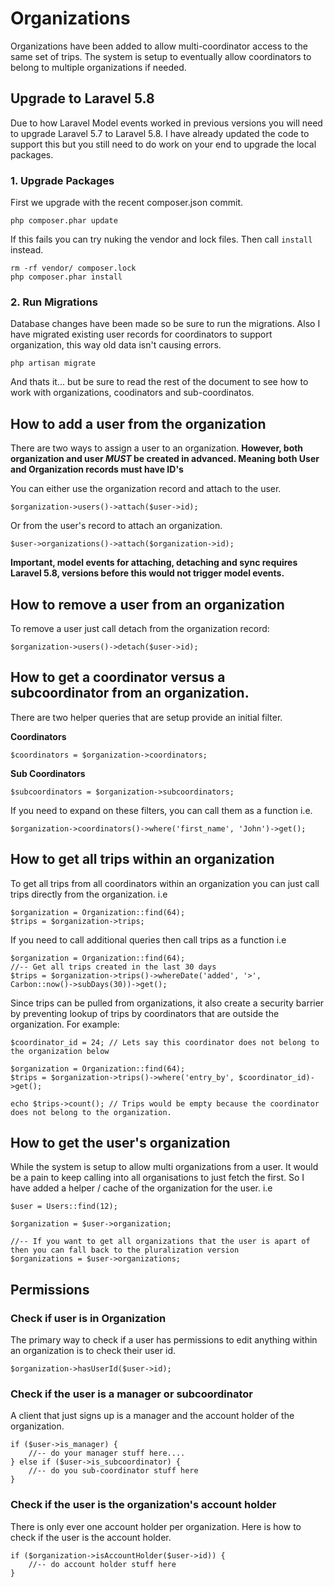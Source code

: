 # Organizations

Organizations have been added to allow multi-coordinator access to the same set of trips. The system is setup to eventually allow coordinators to belong to multiple organizations if needed.

## Upgrade to Laravel 5.8

Due to how Laravel Model events worked in previous versions you will need to upgrade Laravel 5.7 to Laravel 5.8. I have already updated the code to support this but you still need to do work on your end to upgrade the local packages.


### 1. Upgrade Packages

First we upgrade with the recent composer.json commit.

    php composer.phar update
    
If this fails you can try nuking the vendor and lock files. Then call `install` instead.

    rm -rf vendor/ composer.lock
    php composer.phar install


### 2. Run Migrations

Database changes have been made so be sure to run the migrations. Also I have migrated existing user records for coordinators to support organization, this way old data isn't causing errors.

    php artisan migrate
    
And thats it... but be sure to read the rest of the document to see how to work with organizations, coodinators and sub-coordinatos.

## How to add a user from the organization

There are two ways to assign a user to an organization. **However, both organization and user _MUST_ be created in advanced. Meaning both User and Organization records must have ID's**

You can either use the organization record and attach to the user.

    $organization->users()->attach($user->id);

Or from the user's record to attach an organization.

    $user->organizations()->attach($organization->id);

**Important, model events for attaching, detaching and sync requires Laravel 5.8, versions before this would not trigger model events.**

## How to remove a user from an organization

To remove a user just call detach from the organization record:

    $organization->users()->detach($user->id);


## How to get a coordinator versus a subcoordinator from an organization.

There are two helper queries that are setup provide an initial filter.

**Coordinators**

    $coordinators = $organization->coordinators;
    
**Sub Coordinators**

    $subcoordinators = $organization->subcoordinators;
    

If you need to expand on these filters, you can call them as a function i.e.

    $organization->coordinators()->where('first_name', 'John')->get();    
## How to get all trips within an organization

To get all trips from all coordinators within an organization you can just call trips directly from the organization. i.e

    $organization = Organization::find(64);
    $trips = $organization->trips;
    
If you need to call additional queries then call trips as a function i.e

    $organization = Organization::find(64);
    //-- Get all trips created in the last 30 days
    $trips = $organization->trips()->whereDate('added', '>', Carbon::now()->subDays(30))->get();

Since trips can be pulled from organizations, it also create a security barrier by preventing lookup of trips by coordinators that are outside the organization. For example:

    $coordinator_id = 24; // Lets say this coordinator does not belong to the organization below

    $organization = Organization::find(64);
    $trips = $organization->trips()->where('entry_by', $coordinator_id)->get();
    
    echo $trips->count(); // Trips would be empty because the coordinator does not belong to the organization.
    

## How to get the user's organization

While the system is setup to allow multi organizations from a user. It would be a pain to keep calling into all organisations to just fetch the first. So I have added a helper / cache of the organization for the user. i.e

    $user = Users::find(12);
    
    $organization = $user->organization;
    
    //-- If you want to get all organizations that the user is apart of then you can fall back to the pluralization version
    $organizations = $user->organizations;

## Permissions

### Check if user is in Organization

The primary way to check if a user has permissions to edit anything within an organization is to check their user id.

    $organization->hasUserId($user->id);

### Check if the user is a manager or subcoordinator

A client that just signs up is a manager and the account holder of the organization.

    if ($user->is_manager) {
        //-- do your manager stuff here....
    } else if ($user->is_subcoordinator) {
        //-- do you sub-coordinator stuff here
    }
    
### Check if the user is the organization's account holder

There is only ever one account holder per organization. Here is how to check if the user is the account holder.

    if ($organization->isAccountHolder($user->id)) {
        //-- do account holder stuff here
    }
